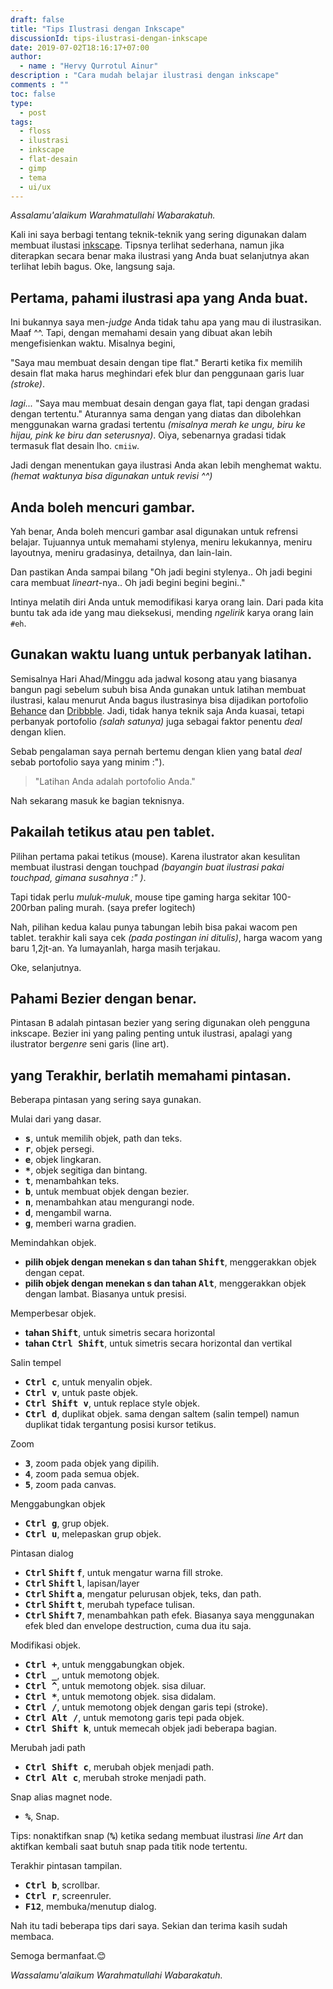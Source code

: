 ```yaml
---
draft: false
title: "Tips Ilustrasi dengan Inkscape"
discussionId: tips-ilustrasi-dengan-inkscape
date: 2019-07-02T18:16:17+07:00
author:
  - name : "Hervy Qurrotul Ainur"
description : "Cara mudah belajar ilustrasi dengan inkscape"
comments : ""
toc: false
type:
  - post
tags:
  - floss
  - ilustrasi
  - inkscape
  - flat-desain
  - gimp
  - tema
  - ui/ux
---
```


*Assalamu'alaikum Warahmatullahi Wabarakatuh.*

Kali ini saya berbagi tentang teknik-teknik yang sering digunakan dalam membuat ilustasi [inkscape]. Tipsnya terlihat sederhana, namun jika diterapkan secara benar maka ilustrasi yang Anda buat selanjutnya akan terlihat lebih bagus. Oke, langsung saja.

## Pertama, pahami ilustrasi apa yang Anda buat.
Ini bukannya saya men-*judge* Anda tidak tahu apa yang mau di ilustrasikan. Maaf ^^. Tapi, dengan memahami desain yang dibuat akan lebih mengefisienkan waktu. Misalnya begini,

"Saya mau membuat desain dengan tipe flat."
Berarti ketika fix memilih desain flat maka harus meghindari efek blur dan penggunaan garis luar *(stroke)*.

*lagi...* "Saya mau membuat desain dengan gaya flat, tapi dengan gradasi dengan tertentu."
Aturannya sama dengan yang diatas dan dibolehkan menggunakan warna gradasi tertentu *(misalnya merah ke ungu, biru ke hijau, pink ke biru dan seterusnya)*. Oiya, sebenarnya gradasi tidak termasuk flat desain lho. `cmiiw`.

Jadi dengan menentukan gaya ilustrasi Anda akan lebih menghemat waktu. *(hemat waktunya bisa digunakan untuk revisi ^^)*

## Anda boleh mencuri gambar.
Yah benar, Anda boleh mencuri gambar asal digunakan untuk refrensi belajar. Tujuannya untuk memahami stylenya, meniru lekukannya, meniru layoutnya, meniru gradasinya, detailnya, dan lain-lain.

Dan pastikan Anda sampai bilang "Oh jadi begini stylenya.. Oh jadi begini cara membuat *lineart*-nya.. Oh jadi begini begini begini.."

Intinya melatih diri Anda untuk memodifikasi karya orang lain. Dari pada kita buntu tak ada ide yang mau dieksekusi, mending *ngelirik* karya orang lain `#eh`.

## Gunakan waktu luang untuk perbanyak latihan.
Semisalnya Hari Ahad/Minggu ada jadwal kosong atau yang biasanya bangun pagi sebelum subuh bisa Anda gunakan untuk latihan membuat ilustrasi, kalau menurut Anda bagus ilustrasinya bisa dijadikan portofolio [Behance] dan [Dribbble]. Jadi, tidak hanya teknik saja Anda kuasai, tetapi perbanyak portofolio *(salah satunya)* juga sebagai faktor penentu *deal* dengan klien.

Sebab pengalaman saya pernah bertemu dengan klien yang batal *deal* sebab portofolio saya yang minim :").

> "Latihan Anda adalah portofolio Anda."

Nah sekarang masuk ke bagian teknisnya.

## Pakailah tetikus atau pen tablet.
Pilihan pertama pakai tetikus (mouse). Karena ilustrator akan kesulitan membuat ilustrasi dengan touchpad *(bayangin buat ilustrasi pakai touchpad, gimana susahnya :" )*.

Tapi tidak perlu *muluk-muluk*, mouse tipe gaming harga sekitar 100-200rban paling murah. (saya prefer logitech)

Nah, pilihan kedua kalau punya tabungan lebih bisa pakai wacom pen tablet. terakhir kali saya cek *(pada postingan ini ditulis)*, harga wacom yang baru 1,2jt-an. Ya lumayanlah, harga masih terjakau.

Oke, selanjutnya.

## Pahami Bezier dengan benar.
Pintasan <kbd>B</kbd> adalah pintasan bezier yang sering digunakan oleh pengguna inkscape. Bezier ini yang paling penting untuk ilustrasi, apalagi yang ilustrator ber*genre* seni garis (line art).

## yang Terakhir, berlatih memahami pintasan.
Beberapa pintasan yang sering saya gunakan.

Mulai dari yang dasar.

* **<kbd>s</kbd>**, untuk memilih objek, path dan teks.
* **<kbd>r</kbd>**, objek persegi.
* **<kbd>e</kbd>**, objek lingkaran.
* **<kbd>*</kbd>**, objek segitiga dan bintang.
* **<kbd>t</kbd>**, menambahkan teks.
* **<kbd>b</kbd>**, untuk membuat objek dengan bezier.
* **<kbd>n</kbd>**, menambahkan atau mengurangi node.
* **<kbd>d</kbd>**, mengambil warna.
* **<kbd>g</kbd>**, memberi warna gradien.

Memindahkan objek.

* **pilih objek dengan menekan s dan tahan <kbd>Shift</kbd>**, menggerakkan objek dengan cepat.
* **pilih objek dengan menekan s dan tahan <kbd>Alt</kbd>**, menggerakkan objek dengan lambat. Biasanya untuk presisi.

Memperbesar objek.

* **tahan <kbd>Shift<kbd>**, untuk simetris secara horizontal
* **tahan <kbd><kbd>Ctrl</kbd> <kbd>Shift</kbd></kbd>**, untuk simetris secara horizontal dan vertikal

Salin tempel

* **<kbd><kbd>Ctrl</kbd> <kbd>c</kbd></kbd>**, untuk menyalin objek.
* **<kbd><kbd>Ctrl</kbd> <kbd>v</kbd></kbd>**, untuk paste objek.
* **<kbd><kbd>Ctrl</kbd> <kbd>Shift</kbd> v</kbd></kbd>**, untuk replace style objek.
* **<kbd><kbd>Ctrl</kbd> <kbd>d</kbd></kbd>**, duplikat objek. sama dengan saltem (salin tempel) namun duplikat tidak tergantung posisi kursor tetikus.

Zoom

* **<kbd>3</kbd>**, zoom pada objek yang dipilih.
* **<kbd>4</kbd>**, zoom pada semua objek.
* **<kbd>5</kbd>**, zoom pada canvas.

Menggabungkan objek

* **<kbd><kbd>Ctrl</kbd> <kbd>g</kbd>**, grup objek.
* **<kbd><kbd>Ctrl</kbd> <kbd>u</kbd>**, melepaskan grup objek.

Pintasan dialog

* **<kbd>Ctrl</kbd> <kbd>Shift</kbd> <kbd>f</kbd></kbd>**, untuk mengatur warna fill stroke.
* **<kbd>Ctrl</kbd> <kbd>Shift</kbd> <kbd>l</kbd></kbd>**, lapisan/layer
* **<kbd>Ctrl</kbd> <kbd>Shift</kbd> <kbd>a</kbd></kbd>**, mengatur pelurusan objek, teks, dan path.
* **<kbd>Ctrl</kbd> <kbd>Shift</kbd> <kbd>t</kbd></kbd>**, merubah typeface tulisan.
* **<kbd>Ctrl</kbd> <kbd>Shift</kbd> <kbd>7</kbd></kbd>**, menambahkan path efek. Biasanya saya menggunakan efek bled dan envelope destruction, cuma dua itu saja.

Modifikasi objek.

* **<kbd><kbd>Ctrl</kbd> <kbd>+</kbd></kbd>**, untuk menggabungkan objek.
* **<kbd><kbd>Ctrl</kbd> <kbd>_</kbd></kbd>**, untuk memotong objek.
* **<kbd><kbd>Ctrl</kbd> <kbd>^</kbd></kbd>**, untuk memotong objek. sisa diluar.
* **<kbd><kbd>Ctrl</kbd> <kbd>*</kbd></kbd>**, untuk memotong objek. sisa didalam.
* **<kbd><kbd>Ctrl</kbd> <kbd>/</kbd></kbd>**, untuk memotong objek dengan garis tepi (stroke).
* **<kbd><kbd>Ctrl</kbd> <kbd>Alt</kbd> <kbd>/</kbd></kbd>**, untuk memotong garis tepi pada objek.
* **<kbd><kbd>Ctrl</kbd> <kbd>Shift <kbd>k</kbd></kbd>**, untuk memecah objek jadi beberapa bagian.


Merubah jadi path

* **<kbd><kbd>Ctrl</kbd> <kbd>Shift</kbd> <kbd>c</kbd></kbd>**, merubah objek menjadi path.
* **<kbd><kbd>Ctrl</kbd> <kbd>Alt</kbd> <kbd>c</kbd></kbd>**, merubah stroke menjadi path.

Snap alias magnet node.

* **<kbd>%</kbd>**, Snap.

Tips: nonaktifkan snap (**<kbd>%</kbd>**) ketika sedang membuat ilustrasi *line Art* dan aktifkan kembali saat butuh snap pada titik node tertentu.

Terakhir pintasan tampilan.

* **<kbd><kbd>Ctrl <kbd>b</kbd></kbd>**, scrollbar.
* **<kbd><kbd>Ctrl <kbd>r</kbd></kbd>**, screenruler.
* **<kbd>F12</kbd>**, membuka/menutup dialog.

Nah itu tadi beberapa tips dari saya. Sekian dan terima kasih sudah membaca.

Semoga bermanfaat.:blush:

*Wassalamu'alaikum Warahmatullahi Wabarakatuh.*

[inkscape]:https:inkscape.org
[behance]:https://www.b.net
[dribbble]:https://www.dribbble.com

